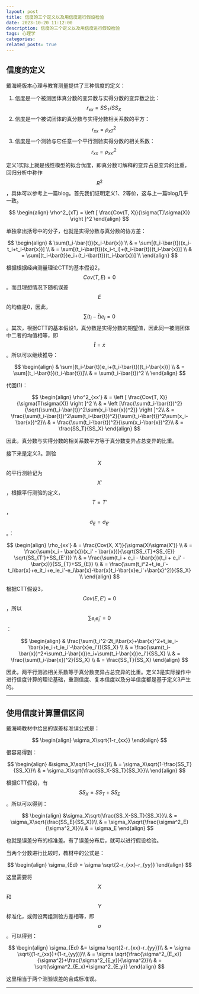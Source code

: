 ```yaml
---
layout: post
title: 信度的三个定义以及用信度进行假设检验
date: 2023-10-20 11:12:00
description: 信度的三个定义以及用信度进行假设检验
tags: 心理学
categories:  
related_posts: true
---
```


## 信度的定义

戴海崎版本心理与教育测量提供了三种信度的定义：

1. 信度是一个被测团体真分数的变异数与实得分数的变异数之比： $$r_{xx} = SS_T/SS_X$$
2. 信度是一个被试团体的真分数与实得分数相关系数的平方： $$r_{xx} = \rho^2_{xT}$$
3. 信度是一个测验与它任意一个平行测验实得分数的相关系数： $$r_{xx} = \rho^2_{xx'}$$

定义1实际上就是线性模型的拟合优度，即真分数可解释的变异占总变异的比重，回归分析中称作 $$R^2$$，具体可以参考上一篇blog。首先我们证明定义1、2等价，这与上一篇blog几乎一致。

$$
\begin{align}
\rho^2_{xT} = \left [ \frac{Cov(T, X)}{\sigma(T)\sigma(X)} \right ]^2
\end{align}
$$

单独拿出括号中的分子，也就是实得分数与真分数的协方差：

$$
\begin{align}
& \sum(t_i-\bar{t})(x_i-\bar{x}) \\
& = \sum[(t_i-\bar{t})(x_i-t_i+t_i-\bar{x})] \\
& = \sum[(t_i-\bar{t})(x_i-t_i)+(t_i-\bar{t})(t_i-\bar{x})] \\
& = \sum[(t_i-\bar{t})e_i+(t_i-\bar{t})(t_i-\bar{x})] \\
\end{align}
$$

根据根据经典测量理论CTT的基本假设2， $$Cov(T, E)=0$$。而且理想情况下随机误差 $$E$$ 的均值是0，因此， $$\sum(t_i-\bar{t})e_i=0$$。其次，根据CTT的基本假设1，真分数是实得分数的期望值，因此同一被测团体中二者的均值相等，即 $$\bar{t} = \bar{x}$$。所以可以继续推导：

$$
\begin{align}
& \sum[(t_i-\bar{t})e_i+(t_i-\bar{t})(t_i-\bar{x})] \\
& = \sum[(t_i-\bar{t})(t_i-\bar{t})]\\
& = \sum(t_i-\bar{t})^2 \\
\end{align}
$$

代回(1)：

$$
\begin{align}
\rho^2_{xx'} & = \left [ \frac{Cov(T, X)}{\sigma(T)\sigma(X)} \right ]^2 \\
& = \left [\frac{\sum(t_i-\bar{t})^2}{\sqrt{\sum(t_i-\bar{t})^2\sum(x_i-\bar{x})^2}} \right ]^2\\
& = \frac{\sum(t_i-\bar{t})^2\sum(t_i-\bar{t})^2}{\sum(t_i-\bar{t})^2\sum(x_i-\bar{x})^2}\\
& = \frac{\sum(t_i-\bar{t})^2}{\sum(x_i-\bar{x})^2}\\
& = \frac{SS_T}{SS_X}
\end{align}
$$

因此，真分数与实得分数的相关系数平方等于真分数变异占总变异的比重。

接下来是定义3。测验 $$X$$ 的平行测验记为 $$X'$$，根据平行测验的定义， $$T=T'$$， $$\sigma_{E}=\sigma_{E'}$$。：

$$
\begin{align}
\rho_{xx'} & = \frac{Cov(X, X')}{\sigma(X)\sigma(X')} \\
& =  \frac{\sum(x_i - \bar{x})(x_i' - \bar{x})}{\sqrt{SS_{T}+SS_{E}} \sqrt{SS_{T'}+SS_{E'}}} \\
& =  \frac{\sum(t_i + e_i - \bar{x})(t_i + e_i' - \bar{x})}{SS_{T}+SS_{E}} \\
& =  \frac{\sum(t_i^2+t_ie_i'-t_i\bar{x}+e_it_i+e_ie_i'-e_i\bar{x}-\bar{x}t_i-\bar{x}e_i'+\bar{x}^2)}{SS_X} \\
\end{align}
$$

根据CTT假设3， $$Cov(E, E')=0$$，所以 $$\sum e_ie_i'=0$$：

$$
\begin{align}
& \frac{\sum(t_i^2-2t_i\bar{x}+\bar{x}^2+t_ie_i-\bar{x}e_i+t_ie_i'-\bar{x}e_i')}{SS_X} \\
& =  \frac{\sum(t_i-\bar{x})^2+\sum(t_i-\bar{x})e_i+\sum(t_i-\bar{x})e_i'}{SS_X} \\
& =  \frac{\sum(t_i-\bar{x})^2}{SS_X} \\
& =  \frac{SS_T}{SS_X}
\end{align}
$$

因此，两平行测验相关系数等于真分数变异占总变异的比重。定义3是实际操作中进行信度计算的理论基础，重测信度、复本信度以及分半信度都是基于定义3产生的。

***

## 使用信度计算置信区间

戴海崎教材中给出的误差标准误公式是：

$$
\begin{align}
\sigma_X\sqrt{1-r_{xx}}
\end{align}
$$

很容易得到：

$$
\begin{align}
&\sigma_X\sqrt{1-r_{xx}}\\
& = \sigma_X\sqrt{1-\frac{SS_T}{SS_X}}\\
& = \sigma_X\sqrt{\frac{SS_X-SS_T}{SS_X}}\\
\end{align}
$$

根据CTT假设，有 $$SS_X = SS_T + SS_E$$。所以可以得到：

$$
\begin{align}
&\sigma_X\sqrt{\frac{SS_X-SS_T}{SS_X}}\\
& = \sigma_X\sqrt{\frac{SS_E}{SS_X}}\\
& = \sigma_X\sqrt{\frac{\sigma^2_E}{\sigma^2_X}}\\
& = \sigma_E
\end{align}
$$

也就是误差分布的标准差。有了误差分布后，就可以进行假设检验。

当两个分数进行比较时，教材中的公式是：

$$
\begin{align}
\sigma_{Ed} = \sigma \sqrt{2-r_{xx}-r_{yy}}
\end{align}
$$

这里需要将 $$X$$ 和 $$Y$$ 标准化，或假设两组测验方差相等，即 $$\sigma$$。可以得到：

$$
\begin{align}
\sigma_{Ed} &= \sigma \sqrt{2-r_{xx}-r_{yy}}\\
& = \sigma \sqrt{(1-r_{xx})+(1-r_{yy})}\\
& = \sigma \sqrt{\frac{\sigma^2_{E_x}}{\sigma^2}+\frac{\sigma^2_{E_y}}{\sigma^2}}\\
& = \sqrt{\sigma^2_{E_x}+\sigma^2_{E_y}}
\end{align}
$$

这里相当于两个测验误差的合成标准误。

***


